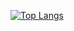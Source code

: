 [![Top Langs](https://github-readme-stats.vercel.app/api/top-langs/?username=joao-borrego&layout=compact)](https://github.com/joao-borrego?tab=repositories)
